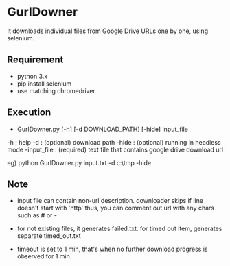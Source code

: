 # GurlDowner
It downloads individual files from Google Drive URLs one by one, using selenium. 

## Requirement
- python 3.x
- pip install selenium
- use matching chromedriver

## Execution
- GurlDowner.py [-h] [-d DOWNLOAD_PATH] [-hide] input_file

-h : help
-d : (optional) download path
-hide : (optional) running in headless mode 
-input_file : (required) text file that contains google drive download url

eg) python GurlDowner.py input.txt -d c:\tmp -hide 

## Note

- input file can contain non-url description. downloader skips if line doesn't start with 'http' thus, you can comment out url with any chars such as # or -

- for not existing files, it generates failed.txt. for timed out item, generates separate timed_out.txt

- timeout is set to 1 min, that's when no further download progress is observed for 1 min. 
